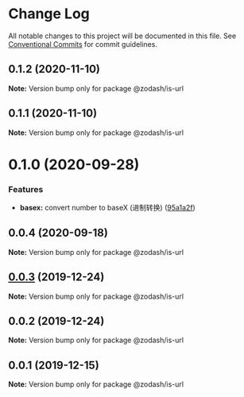 # Change Log

All notable changes to this project will be documented in this file.
See [Conventional Commits](https://conventionalcommits.org) for commit guidelines.

## 0.1.2 (2020-11-10)

**Note:** Version bump only for package @zodash/is-url





## 0.1.1 (2020-11-10)

**Note:** Version bump only for package @zodash/is-url





# 0.1.0 (2020-09-28)


### Features

* **basex:** convert number to baseX (进制转换) ([95a1a2f](https://github.com/zcorky/zodash/commit/95a1a2f361d73de5caa3b8e297c1643e97e40983))





## 0.0.4 (2020-09-18)

**Note:** Version bump only for package @zodash/is-url





## [0.0.3](https://github.com/zcorky/zodash/compare/@zodash/is-url@0.0.2...@zodash/is-url@0.0.3) (2019-12-24)

**Note:** Version bump only for package @zodash/is-url





## 0.0.2 (2019-12-24)

**Note:** Version bump only for package @zodash/is-url





## 0.0.1 (2019-12-15)

**Note:** Version bump only for package @zodash/is-url
